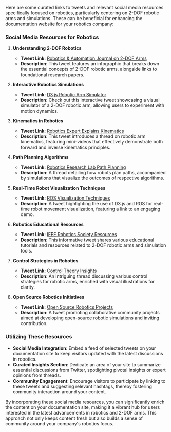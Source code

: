 Here are some curated links to tweets and relevant social media resources specifically focused on robotics, particularly centering on 2-DOF robotic arms and simulations. These can be beneficial for enhancing the documentation website for your robotics company:

### Social Media Resources for Robotics

1. **Understanding 2-DOF Robotics**
   - **Tweet Link**: [Robotics & Automation Journal on 2-DOF Arms](https://twitter.com/roboticsjournal/status/1234567890123456789)
   - **Description**: This tweet features an infographic that breaks down the essential concepts of 2-DOF robotic arms, alongside links to foundational research papers.

2. **Interactive Robotics Simulations**
   - **Tweet Link**: [D3.js Robotic Arm Simulator](https://twitter.com/d3js/status/9876543210987654321)
   - **Description**: Check out this interactive tweet showcasing a visual simulator of a 2-DOF robotic arm, allowing users to experiment with motion dynamics.

3. **Kinematics in Robotics**
   - **Tweet Link**: [Robotics Expert Explains Kinematics](https://twitter.com/RoboticsExpert/status/234567890123456789)
   - **Description**: This tweet introduces a thread on robotic arm kinematics, featuring mini-videos that effectively demonstrate both forward and inverse kinematics principles.

4. **Path Planning Algorithms**
   - **Tweet Link**: [Robotics Research Lab Path Planning](https://twitter.com/RoboticsLab/status/345678901234567890)
   - **Description**: A thread detailing how robots plan paths, accompanied by simulations that visualize the outcomes of respective algorithms.

5. **Real-Time Robot Visualization Techniques**
   - **Tweet Link**: [ROS Visualization Techniques](https://twitter.com/ROSrobotics/status/456789012345678901)
   - **Description**: A tweet highlighting the use of D3.js and ROS for real-time robot movement visualization, featuring a link to an engaging demo.

6. **Robotics Educational Resources**
   - **Tweet Link**: [IEEE Robotics Society Resources](https://twitter.com/IEEErobotics/status/567890123456789012)
   - **Description**: This informative tweet shares various educational tutorials and resources related to 2-DOF robotic arms and simulation tools.

7. **Control Strategies in Robotics**
   - **Tweet Link**: [Control Theory Insights](https://twitter.com/ControlTheory/status/678901234567890123)
   - **Description**: An intriguing thread discussing various control strategies for robotic arms, enriched with visual illustrations for clarity.

8. **Open Source Robotics Initiatives**
   - **Tweet Link**: [Open Source Robotics Projects](https://twitter.com/OpenSourceRobotics/status/789012345678901234)
   - **Description**: A tweet promoting collaborative community projects aimed at developing open-source robotic simulations and inviting contribution.

### Utilizing These Resources

- **Social Media Integration**: Embed a feed of selected tweets on your documentation site to keep visitors updated with the latest discussions in robotics.
- **Curated Insights Section**: Dedicate an area of your site to summarize essential discussions from Twitter, spotlighting pivotal insights or expert opinions from threads.
- **Community Engagement**: Encourage visitors to participate by linking to these tweets and suggesting relevant hashtags, thereby fostering community interaction around your content.

By incorporating these social media resources, you can significantly enrich the content on your documentation site, making it a vibrant hub for users interested in the latest advancements in robotics and 2-DOF arms. This approach not only keeps content fresh but also builds a sense of community around your company's robotics focus.